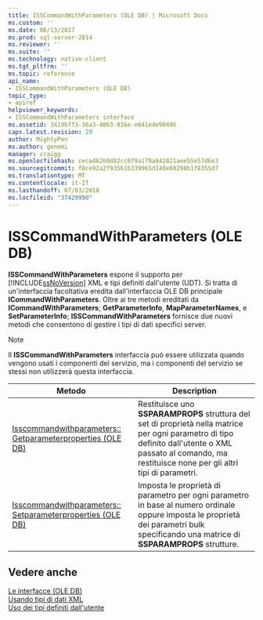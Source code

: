 ```yaml
---
title: ISSCommandWithParameters (OLE DB) | Microsoft Docs
ms.custom: ''
ms.date: 06/13/2017
ms.prod: sql-server-2014
ms.reviewer: ''
ms.suite: ''
ms.technology: native-client
ms.tgt_pltfrm: ''
ms.topic: reference
api_name:
- ISSCommandWithParameters (OLE DB)
topic_type:
- apiref
helpviewer_keywords:
- ISSCommandWithParameters interface
ms.assetid: 3419b7f3-36a3-4863-816e-e641e4e90496
caps.latest.revision: 29
author: MightyPen
ms.author: genemi
manager: craigg
ms.openlocfilehash: ceca46260d82cc6f9a179a642821aee55e57d6e3
ms.sourcegitcommit: f8ce92a2f935616339965d140e00298b1f8355d7
ms.translationtype: MT
ms.contentlocale: it-IT
ms.lasthandoff: 07/03/2018
ms.locfileid: "37429990"
---
```

# <a name="isscommandwithparameters-ole-db"></a>ISSCommandWithParameters (OLE DB)
  **ISSCommandWithParameters** espone il supporto per [!INCLUDE[ssNoVersion](../../includes/ssnoversion-md.md)] XML e tipi definiti dall'utente (UDT). Si tratta di un'interfaccia facoltativa eredita dall'interfaccia OLE DB principale **ICommandWithParameters**. Oltre ai tre metodi ereditati da **ICommandWithParameters**; **GetParameterInfo**, **MapParameterNames**, e **SetParameterInfo**; **ISSCommandWithParameters** fornisce due nuovi metodi che consentono di gestire i tipi di dati specifici server.  
  
> [!NOTE]  
>  Il **ISSCommandWithParameters** interfaccia può essere utilizzata quando vengono usati i componenti del servizio, ma i componenti del servizio se stessi non utilizzerà questa interfaccia.  
  
|Metodo|Description|  
|------------|-----------------|  
|[Isscommandwithparameters:: Getparameterproperties &#40;OLE DB&#41;](isscommandwithparameters-getparameterproperties-ole-db.md)|Restituisce uno **SSPARAMPROPS** struttura del set di proprietà nella matrice per ogni parametro di tipo definito dall'utente o XML passato al comando, ma restituisce none per gli altri tipi di parametri.|  
|[Isscommandwithparameters:: Setparameterproperties &#40;OLE DB&#41;](isscommandwithparameters-setparameterproperties-ole-db.md)|Imposta le proprietà di parametro per ogni parametro in base al numero ordinale oppure imposta le proprietà dei parametri bulk specificando una matrice di **SSPARAMPROPS** strutture.|  
  
## <a name="see-also"></a>Vedere anche  
 [Le interfacce &#40;OLE DB&#41;](../../database-engine/dev-guide/interfaces-ole-db.md)   
 [Usando tipi di dati XML](../native-client/features/using-xml-data-types.md)   
 [Uso dei tipi definiti dall'utente](../native-client/features/using-user-defined-types.md)  
  
  
